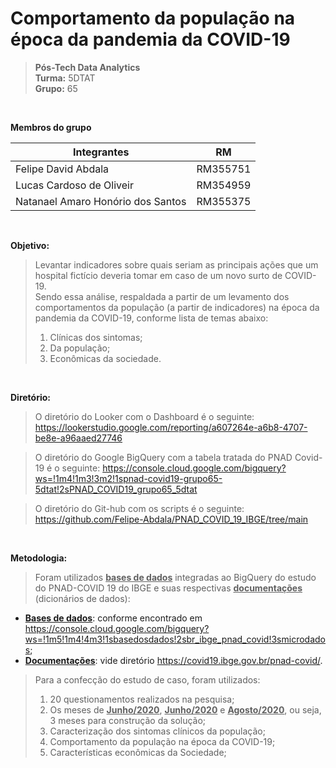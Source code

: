# **Comportamento da população na época da pandemia da COVID-19**
>**Pós-Tech Data Analytics**<br/>
**Turma:** 5DTAT<br/>
**Grupo:** 65<br/>

<br/>

**Membros do grupo**

| Integrantes                        | RM              |
| ---------------------------------- | --------------- |
| Felipe David Abdala                | RM355751        |
| Lucas Cardoso de Oliveir           | RM354959        |
| Natanael Amaro Honório dos Santos  | RM355375        |

<br/>

**Objetivo:**<br/>
> Levantar indicadores sobre quais seriam as principais ações que um hospital fictício deveria tomar em caso de um novo surto de COVID-19.<br/>
> Sendo essa análise, respaldada a partir de um levamento dos comportamentos da população (a partir de indicadores) na época da pandemia da COVID-19, conforme lista de temas abaixo:</br>
> 1. Clínicas dos sintomas;
> 2. Da população;
> 3. Econômicas da sociedade.


<br/>

**Diretório:**<br/>
> O diretório do Looker com o Dashboard é o seguinte:
<https://lookerstudio.google.com/reporting/a607264e-a6b8-4707-be8e-a96aaed27746>

> O diretório do Google BigQuery com a tabela tratada do PNAD Covid-19 é o seguinte:
<https://console.cloud.google.com/bigquery?ws=!1m4!1m3!3m2!1spnad-covid19-grupo65-5dtat!2sPNAD_COVID19_grupo65_5dtat>
 
> O diretório do Git-hub com os scripts é o seguinte:
<https://github.com/Felipe-Abdala/PNAD_COVID_19_IBGE/tree/main>


<br/>

**Metodologia:**<br/>

> Foram utilizados <u>**bases de dados**</u> integradas ao BigQuery do estudo do PNAD-COVID 19 do IBGE e suas respectivas <u>**documentações**</u> (dicionários de dados):
- <u>**Bases de dados**</u>: conforme encontrado em <https://console.cloud.google.com/bigquery?ws=!1m5!1m4!4m3!1sbasedosdados!2sbr_ibge_pnad_covid!3smicrodados>; <br/>
- <u>**Documentações**</u>: vide diretório <https://covid19.ibge.gov.br/pnad-covid/>.<br/>


> Para a confecção do estudo de caso, foram utilizados: </br>
> 1. 20 questionamentos realizados na pesquisa;</br>
> 2. Os meses de <u>**Junho/2020**</u>, <u>**Junho/2020**</u> e <u>**Agosto/2020**</u>, ou seja, 3 meses para construção da solução;</br>
> 3. Caracterização dos sintomas clínicos da população;</br>
> 4. Comportamento da população na época da COVID-19;</br>
> 5. Características econômicas da Sociedade;</br>
